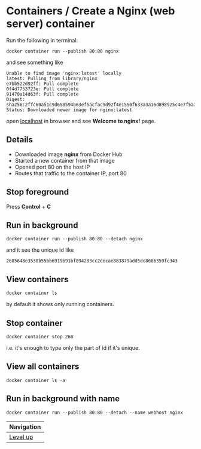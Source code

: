 # Containers / Create a Nginx (web server) container #

Run the following in terminal:

    docker container run --publish 80:80 nginx

and see something like

    Unable to find image 'nginx:latest' locally
    latest: Pulling from library/nginx
    e7bb522d92ff: Pull complete
    0f4d7753723e: Pull complete
    91470a14d63f: Pull complete
    Digest: sha256:2ffc60a51c9d658594b63ef5acfac9d92f4e1550f633a3a16d898925c4e7f5a7
    Status: Downloaded newer image for nginx:latest

open [localhost](http://localhost/) in browser and see **Welcome to nginx!** page.

## Details ##

* Downloaded image **nginx** from Docker Hub
* Started a new container from that image
* Opened port 80 on the host IP
* Routes that traffic to the container IP, port 80

## Stop foreground ##

Press **Control** + **C**

## Run in background ##

    docker container run --publish 80:80 --detach nginx

and it see the unique id like

    2685648e3538b55bb6919b91bf894283cc2decae883879add5dc8686359fc343

## View containers ##

    docker container ls

by default it shows only running containers.

## Stop container ##

    docker container stop 268

i.e. it's enough to type only the part of id if it's unique.

## View all containers ##

    docker container ls -a

## Run in background with name ##

    docker container run --publish 80:80 --detach --name webhost nginx

| Navigation               |
| ------------------------ |
| [Level up](../README.md) |
